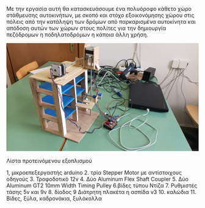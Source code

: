Με την εργασία αυτή θα κατασκευάσουμε ένα πολυόροφο κάθετο χώρο στάθμευσης αυτοκινήτων, με σκοπό και στόχο εξοικονόμησης χώρου στις πόλεις από την κατάληψη των δρόμων από παρκαρισμένα αυτοκίνητα και απόδοση αυτών των χώρων στους πολίτες για την δημιουργία πεζόδρομων η ποδηλατοδρόμων η κάποια άλλη χρήση.

<img src = photo/IMG_120615.jpg width = 800>

Λίστα προτεινόμενου εξοπλισμού 

1, μικροεπεξεργαστής arduino
2. τρία Stepper Motor με αντίστοιχους οδηγούς
3. Τροφοδοτικό 12v
4. Δύο Aluminum Flex Shaft Coupler
5. Δύο Aluminum GT2 10mm Width Timing Pulley
6.βίδες τύπου Ντίζα
7. Ρυθμιστές τάσης 5v και 9v
8. δίοδος
9 Διάτρητη πλακέτα η ασπίδα v3
10. καλώδια
11. Βίδες, ξύλα, καδρονάκια, ξυλόκολλα
